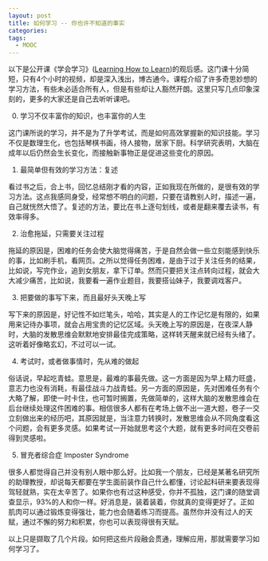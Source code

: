 ```yaml
---
layout: post
title: 如何学习 -- 你也许不知道的事实
categories: 
tags:
  - MOOC
---
```


以下是公开课《学会学习》([Learning How to Learn](https://www.coursera.org/learn/learning-how-to-learn/))的观后感。这门课十分简短，只有4个小时的视频，却是深入浅出，博古通今。课程介绍了许多奇思妙想的学习方法，有些未必适合所有人，但是有些却让人豁然开朗。这里只写几点印象深刻的，更多的大家还是自己去听听课吧。

0. 学习不仅丰富你的知识，也丰富你的人生

这门课所说的学习，并不是为了升学考试，而是如何高效掌握新的知识技能。学习不仅是数理生化，也包括琴棋书画，待人接物，居家下厨。科学研究表明，大脑在成年以后仍然会生长变化，而接触新事物正是促进这些变化的原因。

1. 最简单但有效的学习方法：复述

看过书之后，合上书，回忆总结刚才看的内容，正如我现在所做的，是很有效的学习方法。这点我感同身受，经常想不明白的问题，只要在请教别人时，描述一遍，自己就恍然大悟了。复述的方法，要比在书上逐句划线，或者是翻来覆去读书，有效率得多。

2. 治愈拖延，只需要关注过程

拖延的原因是，困难的任务会使大脑觉得痛苦，于是自然会做一些立刻能感到快乐的事，比如刷手机，看网页。之所以觉得任务困难，是由于过于关注任务的结果，比如说，写完作业，追到女朋友，拿下订单。然而只要把关注点转向过程，就会大大减少痛苦，比如说，我要看一遍作业题目，我要搭讪妹子，我要调戏客户。

3. 把要做的事写下来，而且最好头天晚上写

写下来的原因是，好记性不如烂笔头，哈哈，其实是人的工作记忆是有限的，如果用来记待办事项，就会占用宝贵的记忆区域。头天晚上写的原因是，在夜深人静时，大脑的发散思维会默默地安排最佳完成策略，这样转天醒来就已经有头绪了。这听着好像略玄幻，不过可以一试。

4. 考试时，或者做事情时，先从难的做起

俗话说，早起吃青蛙。意思是，最难的事最先做。这一方面是因为早上精力旺盛，意志力也没有消耗，有最佳战斗力战青蛙。另一方面的原因是，先对困难任务有个大略了解，即使一时卡住，也可暂时搁置，先做简单的，这样大脑的发散思维会在后台继续处理这件困难的事。相信很多人都有在考场上做不出一道大题，卷子一交立刻做出来的经历吧，其原因就是，当注意力转换时，发散思维会从不同角度看这个问题，会有更多灵感。如果考试一开始就思考这个大题，就有更多时间在交卷前得到灵感啦。

5. 冒充者综合症 Imposter Syndrome

很多人都觉得自己并没有别人眼中那么好。比如我一个朋友，已经是某著名研究所的助理教授，却说每天都要在学生面前装作自己什么都懂，讨论起科研来要表现得驾轻就熟，实在太辛苦了。如果你也有过这种感受，你并不孤独，这门课的随堂调查显示，93%的人和你一样。好消息是，装着装着，你就真的变得更好了。正如肌肉可以通过锻炼变得强壮，能力也会随着练习而提高。虽然你并没有过人的天赋，通过不懈的努力和积累，你也可以表现得很有天赋。

以上只是撷取了几个片段。如何把这些片段融会贯通，理解应用，那就需要学习如何学习了。

